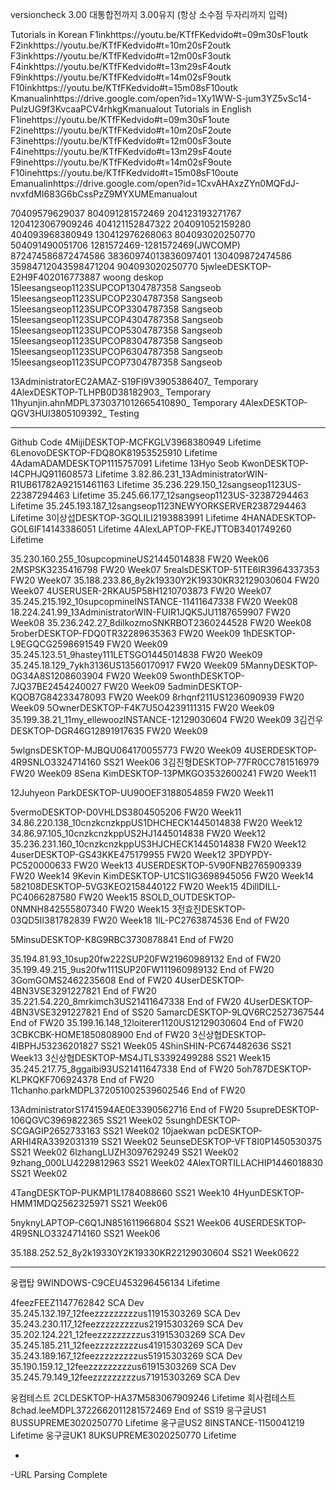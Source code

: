 versioncheck 3.00 대통합전까지 3.00유지 (항상 소수점 두자리까지 입력) 

Tutorials in Korean
F1inkhttps://youtu.be/KTfFKedvido#t=09m30sF1outk F2inkhttps://youtu.be/KTfFKedvido#t=10m20sF2outk F3inkhttps://youtu.be/KTfFKedvido#t=12m00sF3outk F4inkhttps://youtu.be/KTfFKedvido#t=13m29sF4outk F9inkhttps://youtu.be/KTfFKedvido#t=14m02sF9outk F10inkhttps://youtu.be/KTfFKedvido#t=15m08sF10outk Kmanualinhttps://drive.google.com/open?id=1Xy1WW-S-jum3YZ5vSc14-PulzUG9f3KvcaaPCV4rhkgKmanualout
Tutorials in English
F1inehttps://youtu.be/KTfFKedvido#t=09m30sF1oute F2inehttps://youtu.be/KTfFKedvido#t=10m20sF2oute F3inehttps://youtu.be/KTfFKedvido#t=12m00sF3oute F4inehttps://youtu.be/KTfFKedvido#t=13m29sF4oute F9inehttps://youtu.be/KTfFKedvido#t=14m02sF9oute F10inehttps://youtu.be/KTfFKedvido#t=15m08sF10oute Emanualinhttps://drive.google.com/open?id=1CxvAHAxzZYn0MQFdJ-nvxfdMI683G6bCssPzZ9MYXUMEmanualout

70409579629037 804091281572469 204123193271767 1204123067909246 404121152847322 204091052159280 404093968380949 130412976268063 804093020250770 504091490051706 1281572469-1281572469(JWCOMP) 872474586872474586 38360974013836097401 130409872474586 35984712043598471204 904093020250770 5jwleeDESKTOP-E2H9F402016773887 woong deskop
15leesangseop1123SUPCOP1304787358 Sangseob 15leesangseop1123SUPCOP2304787358 Sangseob 15leesangseop1123SUPCOP3304787358 Sangseob 15leesangseop1123SUPCOP4304787358 Sangseob 15leesangseop1123SUPCOP5304787358 Sangseob 15leesangseop1123SUPCOP8304787358 Sangseob
15leesangseop1123SUPCOP6304787358 Sangseob 15leesangseop1123SUPCOP7304787358 Sangseob

13AdministratorEC2AMAZ-S19FI9V3905386407_ Temporary
4AlexDESKTOP-TLHPB0D38182903_ Temporary
11hyunjin.ahnMDPL3730371012665410890_ Temporary
4AlexDESKTOP-QGV3HUI3805109392_ Testing

------------------------------
Github Code
4MijiDESKTOP-MCFKGLV3968380949 Lifetime
6LenovoDESKTOP-FDQ8OK81953525910 Lifetime
4AdamADAMDESKTOP1115757091 Lifetime
13Hyo Seob KwonDESKTOP-I4CPHJQ911608573 Lifetime
3.82.86.231_13AdministratorWIN-R1UB61782A92151461163 Lifetime
35.236.229.150_12sangseop1123US-22387294463 Lifetime
35.245.66.177_12sangseop1123US-32387294463 Lifetime
35.245.193.187_12sangseop1123NEWYORKSERVER2387294463 Lifetime
3이상섭DESKTOP-3GQLILI2193883991 Lifetime
4HANADESKTOP-GOL6IF14143386051 Lifetime
4AlexLAPTOP-FKEJTTOB3401749260 Lifetime


35.230.160.255_10supcopmineUS21445014838 FW20 Week06
2MSPSK3235416798 FW20 Week07
5realsDESKTOP-51TE6IR3964337353 FW20 Week07
35.188.233.86_8y2k19330Y2K19330KR32129030604 FW20 Week07
4USERUSER-2RKAU5P58H1210703873 FW20 Week07
35.245.215.192_10supcopmineINSTANCE-11411647338 FW20 Week08
18.224.241.99_13AdministratorWIN-FUIR1JQKSJU1187659907 FW20 Week08
35.236.242.27_8dilkozmoSNKRBOT2360244528 FW20 Week08
5roberDESKTOP-FDQ0TR32289635363 FW20 Week09
1hDESKTOP-L9EGQCG2598691549 FW20 Week09
35.245.123.51_9hastey111LETSGO1445014838 FW20 Week09
35.245.18.129_7ykh3136US13560170917 FW20 Week09
5MannyDESKTOP-0G34A8S1208603904 FW20 Week09
5wonthDESKTOP-7JQ37BE2454240027 FW20 Week09
5adminDESKTOP-KQOB7G84233478093 FW20 Week09
8rhqnf211US1236090939 FW20 Week09
5OwnerDESKTOP-F4K7U5O4239111315 FW20 Week09
35.199.38.21_11my_ellewoozINSTANCE-12129030604 FW20 Week09
3김건우DESKTOP-DGR46G12891917635 FW20 Week09

5wlgnsDESKTOP-MJBQU064170055773 FW20 Week09
4USERDESKTOP-4R9SNLO3324714160 SS21 Week06
3김진형DESKTOP-77FR0CC781516979 FW20 Week09
8Sena KimDESKTOP-13PMKGO3532600241 FW20 Week11

12Juhyeon ParkDESKTOP-UU90OEF3188054859 FW20 Week11

5vermoDESKTOP-D0VHLDS3804505206 FW20 Week11
34.86.220.138_10cnzkcnzkppUS1DHCHECK1445014838 FW20 Week12
34.86.97.105_10cnzkcnzkppUS2HJ1445014838 FW20 Week12
35.236.231.160_10cnzkcnzkppUS3HJCHECK1445014838 FW20 Week12
4userDESKTOP-GS43KKE475179955 FW20 Week12
3PDYPDY-PC520000633 FW20 Week13
4USERDESKTOP-5V90FNB2765909339 FW20 Week14
9Kevin KimDESKTOP-U1CS1IG3698945056 FW20 Week14
582108DESKTOP-5VG3KEO2158440122 FW20 Week15
4DillDILL-PC4066287580 FW20 Week15
8SOLD_OUTDESKTOP-0NMNH842555807340 FW20 Week15
3전효진DESKTOP-03QD5II381782839 FW20 Week18
1lL-PC2763874536 End of FW20

5MinsuDESKTOP-K8G9RBC3730878841 End of FW20

35.194.81.93_10sup20fw222SUP20FW21960989132 End of FW20
35.199.49.215_9us20fw111SUP20FW111960989132 End of FW20
3GomGOMS2462235608 End of FW20
4UserDESKTOP-4BN3VSE3291227821 End of FW20
35.221.54.220_8mrkimch3US21411647338 End of FW20
4UserDESKTOP-4BN3VSE3291227821 End of SS20
5amarcDESKTOP-9LQV6RC2527367544 End of FW20
35.199.16.148_12loiterer1120US12129030604 End of FW20
3CBKCBK-HOME1850808900 End of FW20
3신상협DESKTOP-4IBPHJ53236201827 SS21 Week05
4ShinSHIN-PC674482636 SS21 Week13
3신상협DESKTOP-MS4JTLS3392499288 SS21 Week15
35.245.217.75_8ggaibi93US21411647338 End of FW20
5oh787DESKTOP-KLPKQKF706924378 End of FW20
11chanho.parkMDPL372051002539602546 End of FW20

13AdministratorS1741594AE0E3390562716 End of FW20
5supreDESKTOP-106QGVC3969822365 SS21 Week02
5sunghDESKTOP-SCGAGIP2652733163 SS21 Week02
10jaekwan pcDESKTOP-ARHI4RA3392031319 SS21 Week02
5eunseDESKTOP-VFT8I0P1450530375 SS21 Week02
6lzhangLUZH3097629249 SS21 Week02
9zhang_000LU4229812963 SS21 Week02
4AlexTORTILLACHIP1446018830 SS21 Week02

4TangDESKTOP-PUKMP1L1784088660 SS21 Week10
4HyunDESKTOP-HMM1MDQ2562325971 SS21 Week06

5nyknyLAPTOP-C6Q1JN851611966804 SS21 Week06
4USERDESKTOP-4R9SNLO3324714160 SS21 Week06


35.188.252.52_8y2k19330Y2K19330KR22129030604 SS21 Week0622

-----------------------------





웅랩탑 9WINDOWS-C9CEU453296456134 Lifetime 

4feezFEEZ1147762842 SCA Dev
35.245.132.197_12feezzzzzzzzzus11915303269 SCA Dev
35.243.230.117_12feezzzzzzzzzus21915303269 SCA Dev
35.202.124.221_12feezzzzzzzzzus31915303269 SCA Dev
35.245.185.211_12feezzzzzzzzzus41915303269 SCA Dev
35.243.189.167_12feezzzzzzzzzus51915303269 SCA Dev
35.190.159.12_12feezzzzzzzzzus61915303269 SCA Dev
35.245.79.149_12feezzzzzzzzzus71915303269 SCA Dev

웅컴테스트 2CLDESKTOP-HA37M583067909246 Lifetime
회사컴테스트 8chad.leeMDPL3722662011281572469 End of SS19
웅구글US1 8USSUPREME3020250770 Lifetime
웅구글US2 8INSTANCE-1150041219 Lifetime
웅구글UK1 8UKSUPREME3020250770 Lifetime

-
-URL Parsing Complete
